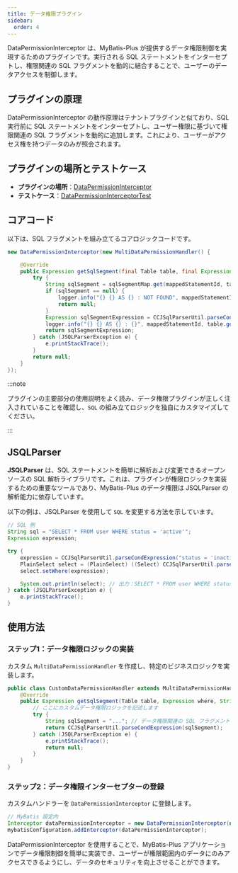 ```yaml
---
title: データ権限プラグイン
sidebar:
  order: 4
---
```


DataPermissionInterceptor は、MyBatis-Plus が提供するデータ権限制御を実現するためのプラグインです。実行される SQL ステートメントをインターセプトし、権限関連の SQL フラグメントを動的に結合することで、ユーザーのデータアクセスを制御します。

## プラグインの原理

DataPermissionInterceptor の動作原理はテナントプラグインと似ており、SQL 実行前に SQL ステートメントをインターセプトし、ユーザー権限に基づいて権限関連の SQL フラグメントを動的に追加します。これにより、ユーザーがアクセス権を持つデータのみが照会されます。

## プラグインの場所とテストケース

- **プラグインの場所**：[DataPermissionInterceptor](https://gitee.com/baomidou/mybatis-plus/blob/3.0/mybatis-plus-extension/src/main/java/com/baomidou/mybatisplus/extension/plugins/inner/DataPermissionInterceptor.java)
- **テストケース**：[DataPermissionInterceptorTest](https://gitee.com/baomidou/mybatis-plus/blob/3.0/mybatis-plus-extension/src/test/java/com/baomidou/mybatisplus/test/extension/plugins/inner/DataPermissionInterceptorTest.java)

## コアコード

以下は、SQL フラグメントを組み立てるコアロジックコードです。

```java
new DataPermissionInterceptor(new MultiDataPermissionHandler() {

    @Override
    public Expression getSqlSegment(final Table table, final Expression where, final String mappedStatementId) {
        try {
            String sqlSegment = sqlSegmentMap.get(mappedStatementId, table.getName());
            if (sqlSegment == null) {
                logger.info("{} {} AS {} : NOT FOUND", mappedStatementId, table.getName(), table.getAlias());
                return null;
            }
            Expression sqlSegmentExpression = CCJSqlParserUtil.parseCondExpression(sqlSegment);
            logger.info("{} {} AS {} : {}", mappedStatementId, table.getName(), table.getAlias(), sqlSegmentExpression.toString());
            return sqlSegmentExpression;
        } catch (JSQLParserException e) {
            e.printStackTrace();
        }
        return null;
    }
});
```

:::note

プラグインの主要部分の使用説明をよく読み、データ権限プラグインが正しく注入されていることを確認し、`SQL` の組み立てロジックを独自にカスタマイズしてください。

:::

## JSQLParser

**JSQLParser** は、SQL ステートメントを簡単に解析および変更できるオープンソースの SQL 解析ライブラリです。これは、プラグインが権限ロジックを実装するための重要なツールであり、MyBatis-Plus のデータ権限は JSQLParser の解析能力に依存しています。

以下の例は、JSQLParser を使用して `SQL` を変更する方法を示しています。

```java
// SQL 例
String sql = "SELECT * FROM user WHERE status = 'active'";
Expression expression;

try {
    expression = CCJSqlParserUtil.parseCondExpression("status = 'inactive'");
    PlainSelect select = (PlainSelect) ((Select) CCJSqlParserUtil.parse(sql)).getSelectBody();
    select.setWhere(expression);

    System.out.println(select); // 出力：SELECT * FROM user WHERE status = 'inactive'
} catch (JSQLParserException e) {
    e.printStackTrace();
}
```

## 使用方法

### ステップ1：データ権限ロジックの実装

カスタム `MultiDataPermissionHandler` を作成し、特定のビジネスロジックを実装します。

```java
public class CustomDataPermissionHandler extends MultiDataPermissionHandler {
    @Override
    public Expression getSqlSegment(Table table, Expression where, String mappedStatementId) {
        // ここにカスタムデータ権限ロジックを記述します
        try {
            String sqlSegment = "..."; // データ権限関連の SQL フラグメント
            return CCJSqlParserUtil.parseCondExpression(sqlSegment);
        } catch (JSQLParserException e) {
            e.printStackTrace();
            return null;
        }
    }
}
```

### ステップ2：データ権限インターセプターの登録

カスタムハンドラーを `DataPermissionInterceptor` に登録します。

```java
// MyBatis 設定内
Interceptor dataPermissionInterceptor = new DataPermissionInterceptor(new CustomDataPermissionHandler());
mybatisConfiguration.addInterceptor(dataPermissionInterceptor);
```

DataPermissionInterceptor を使用することで、MyBatis-Plus アプリケーションでデータ権限制御を簡単に実装でき、ユーザーが権限範囲内のデータにのみアクセスできるようにし、データのセキュリティを向上させることができます。
